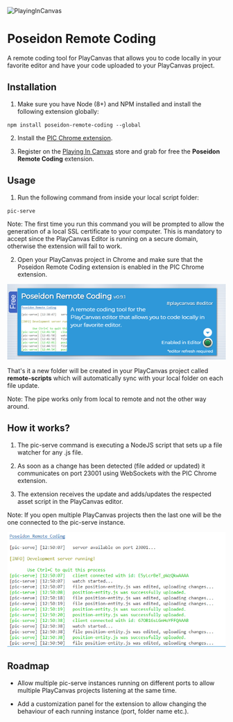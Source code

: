 ![PlayingInCanvas](https://pic.pirron-rodon.one/themes/custom/pic/images/logo-pic-small.png)

# Poseidon Remote Coding

A remote coding tool for PlayCanvas that allows you to code locally in your favorite editor and have your code uploaded to your PlayCanvas project.

## Installation

1. Make sure you have Node (8+) and NPM installed and install the following extension globally:

```shell
npm install poseidon-remote-coding --global
```

2. Install the [PIC Chrome extension](https://chrome.google.com/webstore/detail/playingincanvas/dfokedhgmlgbgmkhfhcingaieajhibhb).

3. Register on the [Playing In Canvas](https://pic.pirron-rodon.one) store and grab for free the **Poseidon Remote Coding** extension.

## Usage

1. Run the following command from inside your local script folder:

```
pic-serve
```

Note: The first time you run this command you will be prompted to allow the generation of a local SSL certificate to your computer. This is mandatory to accept since the PlayCanvas Editor is running on a secure domain, otherwise the extension will fail to work.

2. Open your PlayCanvas project in Chrome and make sure that the Poseidon Remote Coding extension is enabled in the PIC Chrome extension.

![PIC Chrome Extension](poseidon-editor-enabled-readme.png)

That's it a new folder will be created in your PlayCanvas project called **remote-scripts** which will automatically sync with your local folder on each file update.

Note: The pipe works only from local to remote and not the other way around.

## How it works?

1. The pic-serve command is executing a NodeJS script that sets up a file watcher for any .js file.

2. As soon as a change has been detected (file added or updated) it communicates on port 23001 using WebSockets with the PIC Chrome extension.

3. The extension receives the update and adds/updates the respected asset script in the PlayCanvas editor.

Note: If you open multiple PlayCanvas projects then the last one will be the one connected to the pic-serve instance.

![PIC Chrome Extension](poseidon-terminal-readme.png)

## Roadmap

- Allow multiple pic-serve instances running on different ports to allow multiple PlayCanvas projects listening at the same time.

- Add a customization panel for the extension to allow changing the behaviour of each running instance (port, folder name etc.).
